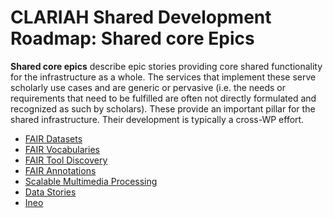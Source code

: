 # CLARIAH Shared Development Roadmap: Shared core Epics

**Shared core epics** describe epic stories providing core shared functionality
for the infrastructure as a whole. The services that implement these serve
scholarly use cases and are generic or pervasive (i.e. the needs or
requirements that need to be fulfilled are often not directly formulated and
recognized as such by scholars). These provide an important pillar for the
shared infrastructure. Their development is typically a cross-WP effort.

* [FAIR Datasets](fair-datasets.md)
* [FAIR Vocabularies](fair-vocabularies.md)
* [FAIR Tool Discovery](fair-tool-discovery.md)
* [FAIR Annotations](fair-annotations.md)
* [Scalable Multimedia Processing](processing.md)
* [Data Stories](data-stories.md)
* [Ineo](ineo.md)
